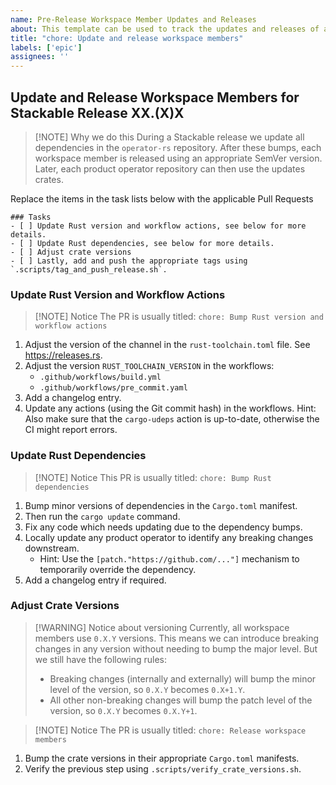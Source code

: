 ```yaml
---
name: Pre-Release Workspace Member Updates and Releases
about: This template can be used to track the updates and releases of all workspace members leading up to the next Stackable release
title: "chore: Update and release workspace members"
labels: ['epic']
assignees: ''
---
```


<!--
    DO NOT REMOVE THIS COMMENT. It is intended for people who might copy/paste from the previous release issue.
    This was created by an issue template: https://github.com/stackabletech/operator-rs/issues/new/choose.
-->

## Update and Release Workspace Members for Stackable Release XX.(X)X

> [!NOTE] Why we do this
> During a Stackable release we update all dependencies in the `operator-rs`
> repository. After these bumps, each workspace member is released using an
> appropriate SemVer version. Later, each product operator repository can then
> use the updates crates.

Replace the items in the task lists below with the applicable Pull Requests

```[tasklist]
### Tasks
- [ ] Update Rust version and workflow actions, see below for more details.
- [ ] Update Rust dependencies, see below for more details.
- [ ] Adjust crate versions
- [ ] Lastly, add and push the appropriate tags using `.scripts/tag_and_push_release.sh`.
```

### Update Rust Version and Workflow Actions

> [!NOTE] Notice
> The PR is usually titled: `chore: Bump Rust version and workflow actions`

1. Adjust the version of the channel in the `rust-toolchain.toml` file. See
   <https://releases.rs>.
2. Adjust the version `RUST_TOOLCHAIN_VERSION` in the workflows:
     - `.github/workflows/build.yml`
     - `.github/workflows/pre_commit.yaml`
3. Add a changelog entry.
4. Update any actions (using the Git commit hash) in the workflows. Hint: Also
   make sure that the `cargo-udeps` action is up-to-date, otherwise the CI might
   report errors.

### Update Rust Dependencies

> [!NOTE] Notice
> This PR is usually titled: `chore: Bump Rust dependencies`

1. Bump minor versions of dependencies in the `Cargo.toml` manifest.
2. Then run the `cargo update` command.
3. Fix any code which needs updating due to the dependency bumps.
4. Locally update any product operator to identify any breaking changes
   downstream.
     - Hint: Use the `[patch."https://github.com/..."]` mechanism to temporarily
       override the dependency.
5. Add a changelog entry if required.

### Adjust Crate Versions

> [!WARNING] Notice about versioning
> Currently, all workspace members use `0.X.Y` versions. This means we can
> introduce breaking changes in any version without needing to bump the major
> level. But we still have the following rules:
>
> - Breaking changes (internally and externally) will bump the minor level of
>   the version, so `0.X.Y` becomes `0.X+1.Y`.
> - All other non-breaking changes will bump the patch level of the version, so
>   `0.X.Y` becomes `0.X.Y+1`.

<!-- markdownlint-disable-next-line MD028 -->
> [!NOTE] Notice
> The PR is usually titled: `chore: Release workspace members`

1. Bump the crate versions in their appropriate `Cargo.toml` manifests.
2. Verify the previous step using `.scripts/verify_crate_versions.sh`.
